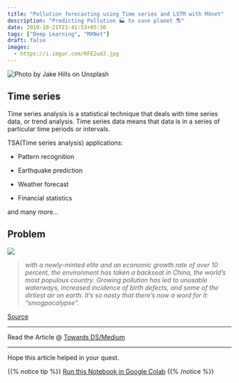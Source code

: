 ```yaml
---
title: "Pollution forecasting using Time series and LSTM with MXnet"
description: "Predicting Pollution 🏭 to save planet 🌎"
date: 2019-10-21T23:41:53+05:30
tags: ["Deep Learning", "MXNet"]
draft: false
images:
  - https://i.imgur.com/RFE2udJ.jpg
---
```



![Photo by [Jake Hills](https://unsplash.com/@jakehills?utm_source=medium&utm_medium=referral) on [Unsplash](https://unsplash.com?utm_source=medium&utm_medium=referral)](https://i.imgur.com/RFE2udJ.jpg)

## Time series

Time series analysis is a statistical technique that deals with time series data, or trend analysis. Time series data means that data is in a series of particular time periods or intervals.

TSA(Time series analysis) applications:

* Pattern recognition

* Earthquake prediction

* Weather forecast

* Financial statistics

and many more…


## Problem

![](https://i.imgur.com/Hg1tYSG.jpg)
>  *with a newly-minted elite and an economic growth rate of over 10 percent, the environment has taken a backseat in China, the world’s most populous country. Growing pollution has led to unusable waterways, increased incidence of birth defects, and some of the dirtiest air on earth. It’s so nasty that there’s now a word for it: “smogpocalypse”.*

[Source](https://allthatsinteresting.com/pollution-in-china-photographs)

---
Read the Article @ [Towards DS/Medium](https://towardsdatascience.com/pollution-forecasting-using-time-series-and-lstm-with-mxnet-16fe9180ee1)

---

Hope this article helped in your quest.

{{% notice tip %}}
[Run this Notebook in Google Colab](https://colab.research.google.com/drive/1ktpx04H1uZtezRd934De3-IIqD43mhn2)
{{% /notice %}}




